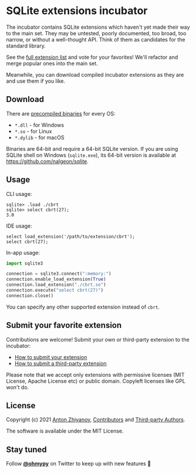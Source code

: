 # SQLite extensions incubator

The incubator contains SQLite extensions which haven't yet made their way to the main set. They may be untested, poorly documented, too broad, too narrow, or without a well-thought API. Think of them as candidates for the standard library.

See the [full extension list](https://github.com/nalgeon/sqlean/issues/27) and vote for your favorites! We'll refactor and merge popular ones into the main set.

Meanwhile, you can download compiled incubator extensions as they are and use them if you like.

## Download

There are [precompiled binaries](https://github.com/nalgeon/sqlean/releases/tag/incubator) for every OS:

-   `*.dll` - for Windows
-   `*.so` - for Linux
-   `*.dylib` - for macOS

Binaries are 64-bit and require a 64-bit SQLite version. If you are using SQLite shell on Windows (`sqlite.exe`), its 64-bit version is available at https://github.com/nalgeon/sqlite.

## Usage

CLI usage:

```
sqlite> .load ./cbrt
sqlite> select cbrt(27);
3.0
```

IDE usage:

```
select load_extension('/path/to/extension/cbrt');
select cbrt(27);
```

In-app usage:

```python
import sqlite3

connection = sqlite3.connect(":memory:")
connection.enable_load_extension(True)
connection.load_extension("./cbrt.so")
connection.execute("select cbrt(27)")
connection.close()
```

You can specify any other supported extension instead of `cbrt`.

## Submit your favorite extension

Contributions are welcome! Submit your own or third-party extension to the incubator:

- [How to submit your extension](docs/submit.md)
- [How to submit a third-party extension](docs/external.md)

Please note that we accept only extensions with permissive licenses (MIT License, Apache License etc) or public domain. Copyleft licenses like GPL won't do.

## License

Copyright (c) 2021 [Anton Zhiyanov](https://antonz.org/), [Contributors](https://github.com/nalgeon/sqlean/graphs/contributors) and [Third-party Authors](https://github.com/nalgeon/sqlean/issues/27).

The software is available under the MIT License.

## Stay tuned

Follow [**@ohmypy**](https://twitter.com/ohmypy) on Twitter to keep up with new features 🚀
